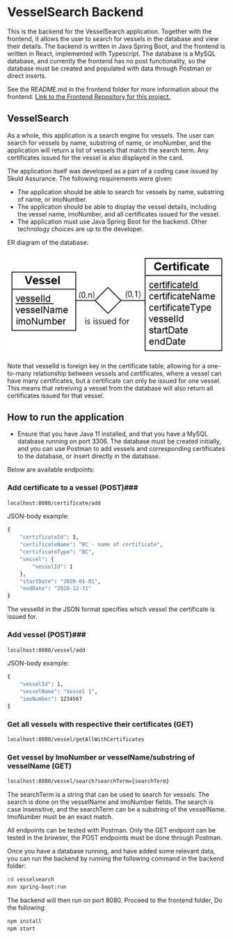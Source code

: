 # VesselSearch Backend #
This is the backend for the VesselSearch application. Together with the frontend, it allows the user to search for vessels in the database and view their details. The backend is written in Java Spring Boot, and the frontend is written in React, implemented with Typescript. The database is a MySQL database, and currently the frontend has no post functionality, so the database must be created and populated with data through Postman or direct inserts.

See the README.md in the frontend folder for more information about the frontend. [Link to the Frontend Repository for this project.](https://github.com/erlenelo/VesselSearch-Frontend)

## VesselSearch ##
As a whole, this application is a search engine for vessels. The user can search for vessels by name, substring of name, or imoNumber, and the application will return a list of vessels that match the search term. Any certificates issued for the vessel is also displayed in the card. 

The application itself was developed as a part of a coding case issued by Skuld Assurance. The following requirements were given:
* The application should be able to search for vessels by name, substring of name, or imoNumber.
* The application should be able to display the vessel details, including the vessel name, imoNumber, and all certificates issued for the vessel.
* The application must use Java Spring Boot for the backend. Other technology choices are up to the developer.

ER diagram of the database:

![ER diagram](./ER-Diagram-Vesselbase.png)

Note that vesselId is foreign key in the certificate table, allowing for a one-to-many relationship between vessels and certificates, where a vessel can have many certificates, but a certificate can only be issued for one vessel. This means that retreiving a vessel from the database will also return all certificates issued for that vessel.

## How to run the application ##
- Ensure that you have Java 11 installed, and that you have a MySQL database running on port 3306. The database must be created initially, and you can use Postman to add vessels and corresponding certificates to the database, or insert directly in the database. 

Below are available endpoints:
### Add certificate to a vessel (POST)###
```sh
localhost:8080/certificate/add
```
JSON-body example:
```sh
{
    "certificateId": 1,
    "certificateName": "BC - name of certificate",
    "certificateType": "BC",
    "vessel": {
        "vesselId": 1
    },
    "startDate": "2020-01-01",
    "endDate": "2020-12-31"
}
```
The vesselId in the JSON format specifies which vessel the certificate is issued for.

### Add vessel (POST)###
```sh
localhost:8080/vessel/add
```
JSON-body example:
```sh
{
    "vesselId": 1,
    "vesselName": "Vessel 1",
    "imoNumber": 1234567
}
```

### Get all vessels with respective their certificates (GET) ###
```sh
localhost:8080/vessel/getAllWithCertificates
```

### Get vessel by ImoNumber or vesselName/substring of vesselName (GET) ###
```sh
localhost:8080/vessel/search?searchTerm={searchTerm}
```

The searchTerm is a string that can be used to search for vessels. The search is done on the vesselName and imoNumber fields. The search is case insensitive, and the searchTerm can be a substring of the vesselName. ImoNumber must be an exact match.

All endpoints can be tested with Postman. Only the GET endpoint can be tested in the browser, the POST endpoints must be done through Postman.

Once you have a database running, and have added some relevant data, you can run the backend by running the following command in the backend folder:
```sh
cd vesselsearch
mvn spring-boot:run
```
The backend will then run on port 8080.
Proceed to the frontend folder, Do the following:
```sh
npm install
npm start
```
